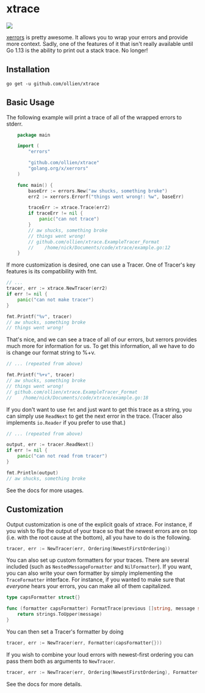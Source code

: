 # xtrace

[![](https://godoc.org/github.com/ollien/xtrace?status.svg)](http://godoc.org/github.com/ollien/xtrace)

[xerrors](https://godoc.org/golang.org/x/xerrors) is pretty awesome. It allows you to wrap your errors and provide more context. Sadly, one of the features of it that isn't really available until Go 1.13 is the ability to print out a stack trace. No longer!

## Installation

`go get -u github.com/ollien/xtrace`

## Basic Usage

The following example will print a trace of all of the wrapped errors to stderr.
```go
	package main

	import (
		"errors"

		"github.com/ollien/xtrace"
		"golang.org/x/xerrors"
	)

	func main() {
		baseErr := errors.New("aw shucks, something broke")
		err2 := xerrors.Errorf("things went wrong!: %w", baseErr)

		traceErr := xtrace.Trace(err2)
		if traceErr != nil {
			panic("can not trace")
		}
		// aw shucks, something broke
		// things went wrong!
		// github.com/ollien/xtrace.ExampleTracer_Format
		//    /home/nick/Documents/code/xtrace/example.go:12
	}
```

If more customization is desired, one can use a Tracer. One of Tracer's key features is its compatibility with fmt.

```go
// ...
tracer, err := xtrace.NewTracer(err2)
if err != nil {
	panic("can not make tracer")
}

fmt.Printf("%v", tracer)
// aw shucks, something broke
// things went wrong!
```

That's nice, and we can see a trace of all of our errors, but xerrors provides much more for information for us. To get this information, all we have to do is change our format string to %+v.

```go
// ... (repeated from above)

fmt.Printf("%+v", tracer)
// aw shucks, something broke
// things went wrong!
// github.com/ollien/xtrace.ExampleTracer_Format
//    /home/nick/Documents/code/xtrace/example.go:18
```

If you don't want to use `fmt` and just want to get this trace as a string, you can simply use `ReadNext` to get the next error in the trace. (Tracer also implements `io.Reader` if you prefer to use that.)

```go
// ... (repeated from above)

output, err := tracer.ReadNext()
if err != nil {
	panic("can not read from tracer")
}

fmt.Println(output)
// aw shucks, something broke
```

See the docs for more usages.

## Customization

Output customization is one of the explicit goals of xtrace. For instance, if you wish to flip the output of your trace so that the newest errors are on top (i.e. with the root cause at the bottom), all you have to do is the following.
```go
tracer, err := NewTracer(err, Ordering(NewestFirstOrdering))
```

You can also set up custom formatters for your traces. There are several included (such as `NestedMessageFormatter` and `NilFormatter`). If you want, you can also write your own formatter by simply implementing the `TraceFormatter` interface. For instance, if you wanted to make sure that _everyone_ hears your errors, you can make all of them capitalized.

```go
type capsFormatter struct{}

func (formatter capsFormatter) FormatTrace(previous []string, message string) string {
	return strings.ToUpper(message)
}
```

You can then set a Tracer's formatter by doing
```go
tracer, err := NewTracer(err, Formatter(capsFormatter{}))
```

If you wish to combine your loud errors with newest-first ordering you can pass them both as arguments to `NewTracer`.

```go
tracer, err := NewTracer(err, Ordering(NewestFirstOrdering), Formatter(capsFormatter{}))
```

See the docs for more details.
